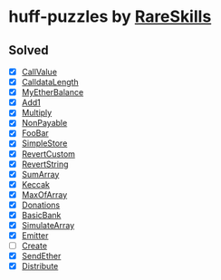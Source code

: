 # huff-puzzles by [RareSkills](https://www.rareskills.io)

## Solved

- [x] [CallValue](https://github.com/rareskills/huff-puzzles/blob/main/src/CallValue.huff)
- [x] [CalldataLength](https://github.com/rareskills/huff-puzzles/blob/main/src/CalldataLength.length)
- [x] [MyEtherBalance](https://github.com/rareskills/huff-puzzles/blob/main/src/MyEtherBalance.length)
- [x] [Add1](https://github.com/rareskills/huff-puzzles/blob/main/src/Add1.huff)
- [x] [Multiply](https://github.com/rareskills/huff-puzzles/blob/main/src/Multiply.huff)
- [x] [NonPayable](https://github.com/rareskills/huff-puzzles/blob/main/src/NonPayable.huff)
- [x] [FooBar](https://github.com/rareskills/huff-puzzles/blob/main/src/FooBar.huff)
- [x] [SimpleStore](https://github.com/rareskills/huff-puzzles/blob/main/src/SimpleStore.huff)
- [x] [RevertCustom](https://github.com/rareskills/huff-puzzles/blob/main/src/RevertCustom.huff)
- [x] [RevertString](https://github.com/rareskills/huff-puzzles/blob/main/src/RevertString.huff)
- [x] [SumArray](https://github.com/rareskills/huff-puzzles/blob/main/src/SumArray.huff)
- [x] [Keccak](https://github.com/rareskills/huff-puzzles/blob/main/src/Keccak.huff)
- [x] [MaxOfArray](https://github.com/rareskills/huff-puzzles/blob/main/src/MaxOfArray.huff)
- [x] [Donations](https://github.com/rareskills/huff-puzzles/blob/main/src/Donations.huff)
- [x] [BasicBank](https://github.com/rareskills/huff-puzzles/blob/main/src/BasicBank.huff)
- [x] [SimulateArray](https://github.com/rareskills/huff-puzzles/blob/main/src/SimulateArray.huff)
- [x] [Emitter](https://github.com/rareskills/huff-puzzles/blob/main/src/Emitter.huff)
- [ ] [Create](https://github.com/rareskills/huff-puzzles/blob/main/src/Create.huff)
- [x] [SendEther](https://github.com/rareskills/huff-puzzles/blob/main/src/SendEther.huff)
- [x] [Distribute](https://github.com/rareskills/huff-puzzles/blob/main/src/Distribute.huff)
